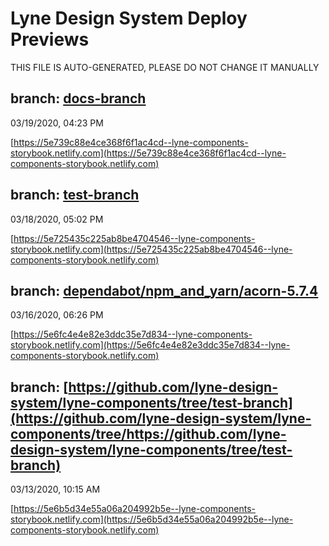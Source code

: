 # Lyne Design System Deploy Previews

 THIS FILE IS AUTO-GENERATED, PLEASE DO NOT CHANGE IT MANUALLY

## branch: [docs-branch](https://github.com/lyne-design-system/lyne-components/tree/docs-branch)
03/19/2020, 04:23 PM

[https://5e739c88e4ce368f6f1ac4cd--lyne-components-storybook.netlify.com](https://5e739c88e4ce368f6f1ac4cd--lyne-components-storybook.netlify.com)

## branch: [test-branch](https://github.com/lyne-design-system/lyne-components/tree/test-branch)
03/18/2020, 05:02 PM

[https://5e725435c225ab8be4704546--lyne-components-storybook.netlify.com](https://5e725435c225ab8be4704546--lyne-components-storybook.netlify.com)

## branch: [dependabot/npm_and_yarn/acorn-5.7.4](https://github.com/lyne-design-system/lyne-components/tree/dependabot/npm_and_yarn/acorn-5.7.4)
03/16/2020, 06:26 PM

[https://5e6fc4e4e82e3ddc35e7d834--lyne-components-storybook.netlify.com](https://5e6fc4e4e82e3ddc35e7d834--lyne-components-storybook.netlify.com)

## branch: [https://github.com/lyne-design-system/lyne-components/tree/test-branch](https://github.com/lyne-design-system/lyne-components/tree/https://github.com/lyne-design-system/lyne-components/tree/test-branch)
03/13/2020, 10:15 AM

[https://5e6b5d34e55a06a204992b5e--lyne-components-storybook.netlify.com](https://5e6b5d34e55a06a204992b5e--lyne-components-storybook.netlify.com)
